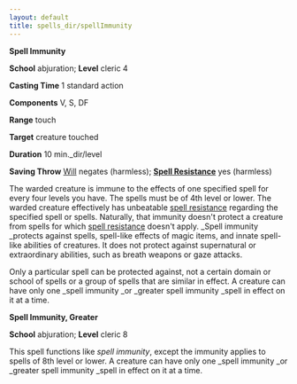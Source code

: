 ```yaml
---
layout: default
title: spells_dir/spellImmunity
---
```

 **Spell Immunity**

**School** abjuration; **Level** cleric 4

**Casting Time** 1 standard action

**Components** V, S, DF

**Range** touch

**Target** creature touched

**Duration** 10 min._dir/level

**Saving Throw** [Will](../../combat#_will) negates (harmless); **[Spell Resistance](../../glossary#_spell-resistance)** yes (harmless)

The warded creature is immune to the effects of one specified spell for every four levels you have. The spells must be of 4th level or lower. The warded creature effectively has unbeatable [spell resistance](../../glossary#_spell-resistance) regarding the specified spell or spells. Naturally, that immunity doesn't protect a creature from spells for which [spell resistance](../../glossary#_spell-resistance) doesn't apply. _Spell immunity _protects against spells, spell-like effects of magic items, and innate spell-like abilities of creatures. It does not protect against supernatural or extraordinary abilities, such as breath weapons or gaze attacks.

Only a particular spell can be protected against, not a certain domain or school of spells or a group of spells that are similar in effect. A creature can have only one _spell immunity _or _greater spell immunity _spell in effect on it at a time.

**Spell Immunity, Greater**

**School** abjuration; **Level** cleric 8

This spell functions like _spell immunity_, except the immunity applies to spells of 8th level or lower. A creature can have only one _spell immunity _or _greater spell immunity _spell in effect on it at a time.

